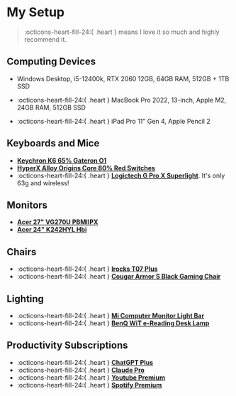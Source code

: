 # My Setup

> :octicons-heart-fill-24:{ .heart } means I love it so much and highly recommend it.

## Computing Devices

- Windows Desktop, i5-12400k, RTX 2060 12GB, 64GB RAM, 512GB + 1TB SSD

- :octicons-heart-fill-24:{ .heart } MacBook Pro 2022, 13-inch, Apple M2, 24GB RAM, 512GB SSD

- :octicons-heart-fill-24:{ .heart } iPad Pro 11" Gen 4, Apple Pencil 2

## Keyboards and Mice

- [**Keychron K6 65% Gateron O1**](https://keychron.com.tw/k6/)
- [**HyperX Alloy Origins Core 80% Red Switches**](https://row.hyperx.com/products/hyperx-alloy-origins-core-mechanical-gaming-keyboard?variant=40931225043149)
- :octicons-heart-fill-24:{ .heart } [**Logictech G Pro X Superlight**](https://www.logitechg.com/en-us/products/gaming-mice/pro-x-superlight-wireless-mouse.910-005878.html). It's only 63g and wireless!

## Monitors

- [**Acer 27" VG270U PBMIIPX**](https://store.acer.com/en-us/nitro-vgo-gaming-monitor-vg270u-pbmiipx)
- [**Acer 24" K242HYL Hbi**](https://www.acer.com/tw-zh/monitors/essential/k2/pdp/MM.TBNTT.001)

## Chairs

- :octicons-heart-fill-24:{ .heart } [**Irocks T07 Plus**](https://www.i-rocks.com.tw/web/product/product_in.jsp?pd_no=PD1658815288091&lang=tw)
- :octicons-heart-fill-24:{ .heart } [**Cougar Armor S Black Gaming Chair**](https://cougargaming.com/products/chairs/armor_s/)

## Lighting

- :octicons-heart-fill-24:{ .heart } [**Mi Computer Monitor Light Bar**](https://www.mi.com/global/product/mi-computer-monitor-light-bar/)
- :octicons-heart-fill-24:{ .heart } [**BenQ WiT e-Reading Desk Lamp**](https://www.benq.com/en-us/lighting/e-reading-desk-lamp/e-reading/buy.html?gad_source=1&gclid=CjwKCAjww_iwBhApEiwAuG6ccJ7XaGV5hmN65g-G-9-qMzcab7B1vphG2zPtzFM9_Un8mQBT3WWwZhoC7JsQAvD_BwE)

## Productivity Subscriptions

- :octicons-heart-fill-24:{ .heart } [**ChatGPT Plus**](https://chat.openai.com/)
- :octicons-heart-fill-24:{ .heart } [**Claude Pro**](https://claude.ai/)
- :octicons-heart-fill-24:{ .heart } [**Youtube Premium**](https://www.youtube.com/premium)
- :octicons-heart-fill-24:{ .heart } [**Spotify Premium**](https://www.spotify.com/)
